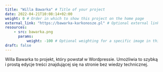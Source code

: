 ```yaml
---
title: "Willa Bawarka" # Title of your project
date: 2022-04-21T10:08:14+02:00
weight: 0 # Order in which to show this project on the home page
external_link: "https://bawarka-karkonosze.pl" # Optional external link instead of modal
resources:
    - src: bawarka.png
      params:
          weight: -100 # Optional weighting for a specific image in this project folder
draft: false
---
```

Willa Bawarka to projekt, który powstał w Wordpressie.
Umożliwia to szybką i prostą edycje treści znajdującej się na stronie bez wiedzy technicznej.
